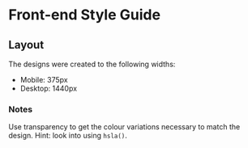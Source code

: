 # Front-end Style Guide

## Layout

The designs were created to the following widths:

- Mobile: 375px
- Desktop: 1440px

### Notes

Use transparency to get the colour variations necessary to match the design. Hint: look into using `hsla()`.
